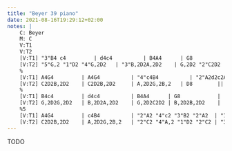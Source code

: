 ```yaml
---
title: "Beyer 39 piano"
date: 2021-08-16T19:29:12+02:00
notes: |
    C: Beyer
    M: C
    V:T1
    V:T2
    [V:T1] "3"B4 c4         | d4c4          | B4A4      | G8            |
    [V:T2] "5"G,2 "1"D2 "4"G,2D2   | "3"B,2D2A,2D2    | G,2D2 "2"C2D2 | B,2D2B,2D2    |
    %
    [V:T1] A4G4         | A4G4          | "4"c4B4          | "2"A2d2c2A2  ||
    [V:T2] C2D2B,2D2    | C2D2B,2D2     | A,2D2G,2B,2   | D8        ||
    %
    [V:T1] B4c4         | d4c4          | B4A4      | G8            |
    [V:T2] G,2D2G,2D2   | B,2D2A,2D2    | G,2D2C2D2 | B,2D2B,2D2    |
    %5
    [V:T1] A4G4         | c4B4          | "2"A2 "4"c2 "3"B2 "2"A2  | "1"G2B2G4        ||
    [V:T2] C2D2B,2D2    | A,2D2G,2B,2   | "2"C2 "4"A,2 "1"D2 "2"C2 | "3"B,2D2G,4      ||
---
```


TODO

